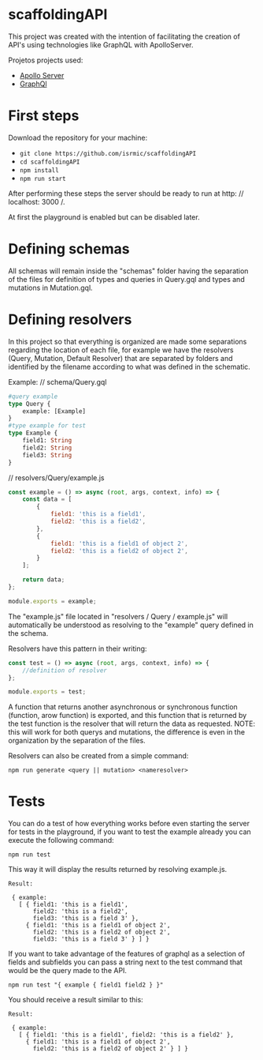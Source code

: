 # scaffoldingAPI
This project was created with the intention of facilitating the creation of API's using technologies like GraphQL with ApolloServer.

Projetos projects used:
  - [Apollo Server](https://github.com/apollographql/apollo-server)
  - [GraphQl](https://github.com/graphql/graphql-js)

# First steps


Download the repository for your machine:

- ```git clone https://github.com/isrmic/scaffoldingAPI```
- ```cd scaffoldingAPI```
- ```npm install```
- ```npm run start```

After performing these steps the server should be ready to run at http: // localhost: 3000 /.

At first the playground is enabled but can be disabled later.

# Defining schemas
All schemas will remain inside the "schemas" folder having the separation of the files for definition of types and queries in Query.gql and types and mutations in Mutation.gql.

# Defining resolvers
In this project so that everything is organized are made some separations regarding the location of each file, for example we have the resolvers (Query, Mutation, Default Resolver) that are separated by folders and identified by the filename according to what was defined in the schematic.

Example:
// schema/Query.gql
```graphql
#query example
type Query {
    example: [Example]
}
#type example for test
type Example {
    field1: String
    field2: String
    field3: String
}
```
// resolvers/Query/example.js
```javascript
const example = () => async (root, args, context, info) => {
	const data = [
		{
			field1: 'this is a field1',
			field2: 'this is a field2',
		},
		{
			field1: 'this is a field1 of object 2',
			field2: 'this is a field2 of object 2',
		}
	];

	return data;
};

module.exports = example;
```
The "example.js" file located in "resolvers / Query / example.js" will automatically be understood as resolving to the "example" query defined in the schema.

Resolvers have this pattern in their writing:
```javascript
const test = () => async (root, args, context, info) => {
    //definition of resolver
};

module.exports = test;
```
A function that returns another asynchronous or synchronous function (function, arow function) is exported, and this function that is returned by the test function is the resolver that will return the data as requested.
NOTE: this will work for both querys and mutations, the difference is even in the organization by the separation of the files.

Resolvers can also be created from a simple command:
```
npm run generate <query || mutation> <nameresolver>
```

# Tests
You can do a test of how everything works before even starting the server for tests in the playground, if you want to test the example already you can execute the following command:
```
npm run test
```
This way it will display the results returned by resolving example.js.
```
Result:

 { example:
   [ { field1: 'this is a field1',
       field2: 'this is a field2',
       field3: 'this is a field 3' },
     { field1: 'this is a field1 of object 2',
       field2: 'this is a field2 of object 2',
       field3: 'this is a field 3' } ] }
```

If you want to take advantage of the features of graphql as a selection of fields and subfields you can pass a string next to the test command that would be the query made to the API.
```
npm run test "{ example { field1 field2 } }"
```
You should receive a result similar to this:
```
Result:

 { example:
   [ { field1: 'this is a field1', field2: 'this is a field2' },
     { field1: 'this is a field1 of object 2',
       field2: 'this is a field2 of object 2' } ] }
```